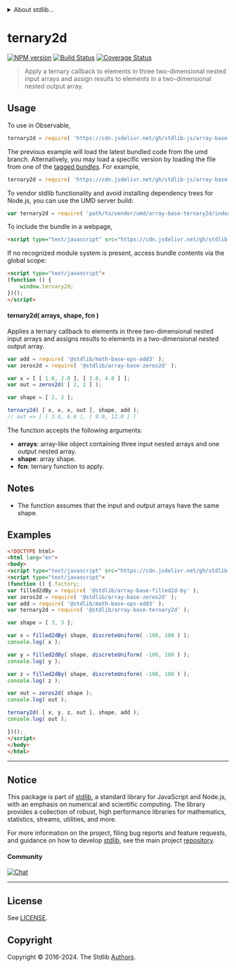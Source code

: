 <!--

@license Apache-2.0

Copyright (c) 2023 The Stdlib Authors.

Licensed under the Apache License, Version 2.0 (the "License");
you may not use this file except in compliance with the License.
You may obtain a copy of the License at

   http://www.apache.org/licenses/LICENSE-2.0

Unless required by applicable law or agreed to in writing, software
distributed under the License is distributed on an "AS IS" BASIS,
WITHOUT WARRANTIES OR CONDITIONS OF ANY KIND, either express or implied.
See the License for the specific language governing permissions and
limitations under the License.

-->


<details>
  <summary>
    About stdlib...
  </summary>
  <p>We believe in a future in which the web is a preferred environment for numerical computation. To help realize this future, we've built stdlib. stdlib is a standard library, with an emphasis on numerical and scientific computation, written in JavaScript (and C) for execution in browsers and in Node.js.</p>
  <p>The library is fully decomposable, being architected in such a way that you can swap out and mix and match APIs and functionality to cater to your exact preferences and use cases.</p>
  <p>When you use stdlib, you can be absolutely certain that you are using the most thorough, rigorous, well-written, studied, documented, tested, measured, and high-quality code out there.</p>
  <p>To join us in bringing numerical computing to the web, get started by checking us out on <a href="https://github.com/stdlib-js/stdlib">GitHub</a>, and please consider <a href="https://opencollective.com/stdlib">financially supporting stdlib</a>. We greatly appreciate your continued support!</p>
</details>

# ternary2d

[![NPM version][npm-image]][npm-url] [![Build Status][test-image]][test-url] [![Coverage Status][coverage-image]][coverage-url] <!-- [![dependencies][dependencies-image]][dependencies-url] -->

> Apply a ternary callback to elements in three two-dimensional nested input arrays and assign results to elements in a two-dimensional nested output array.

<section class="intro">

</section>

<!-- /.intro -->



<section class="usage">

## Usage

To use in Observable,

```javascript
ternary2d = require( 'https://cdn.jsdelivr.net/gh/stdlib-js/array-base-ternary2d@umd/browser.js' )
```
The previous example will load the latest bundled code from the umd branch. Alternatively, you may load a specific version by loading the file from one of the [tagged bundles](https://github.com/stdlib-js/array-base-ternary2d/tags). For example,

```javascript
ternary2d = require( 'https://cdn.jsdelivr.net/gh/stdlib-js/array-base-ternary2d@v0.2.2-umd/browser.js' )
```

To vendor stdlib functionality and avoid installing dependency trees for Node.js, you can use the UMD server build:

```javascript
var ternary2d = require( 'path/to/vendor/umd/array-base-ternary2d/index.js' )
```

To include the bundle in a webpage,

```html
<script type="text/javascript" src="https://cdn.jsdelivr.net/gh/stdlib-js/array-base-ternary2d@umd/browser.js"></script>
```

If no recognized module system is present, access bundle contents via the global scope:

```html
<script type="text/javascript">
(function () {
    window.ternary2d;
})();
</script>
```

#### ternary2d( arrays, shape, fcn )

Applies a ternary callback to elements in three two-dimensional nested input arrays and assigns results to elements in a two-dimensional nested output array.

```javascript
var add = require( '@stdlib/math-base-ops-add3' );
var zeros2d = require( '@stdlib/array-base-zeros2d' );

var x = [ [ 1.0, 2.0 ], [ 3.0, 4.0 ] ];
var out = zeros2d( [ 2, 2 ] );

var shape = [ 2, 2 ];

ternary2d( [ x, x, x, out ], shape, add );
// out => [ [ 3.0, 6.0 ], [ 9.0, 12.0 ] ]
```

The function accepts the following arguments:

-   **arrays**: array-like object containing three input nested arrays and one output nested array.
-   **shape**: array shape.
-   **fcn**: ternary function to apply.

</section>

<!-- /.usage -->

<section class="notes">

## Notes

-   The function assumes that the input and output arrays have the same shape.

</section>

<!-- /.notes -->

<section class="examples">

## Examples

<!-- eslint no-undef: "error" -->

```html
<!DOCTYPE html>
<html lang="en">
<body>
<script type="text/javascript" src="https://cdn.jsdelivr.net/gh/stdlib-js/random-base-discrete-uniform@umd/browser.js"></script>
<script type="text/javascript">
(function () {.factory;
var filled2dBy = require( '@stdlib/array-base-filled2d-by' );
var zeros2d = require( '@stdlib/array-base-zeros2d' );
var add = require( '@stdlib/math-base-ops-add3' );
var ternary2d = require( '@stdlib/array-base-ternary2d' );

var shape = [ 3, 3 ];

var x = filled2dBy( shape, discreteUniform( -100, 100 ) );
console.log( x );

var y = filled2dBy( shape, discreteUniform( -100, 100 ) );
console.log( y );

var z = filled2dBy( shape, discreteUniform( -100, 100 ) );
console.log( z );

var out = zeros2d( shape );
console.log( out );

ternary2d( [ x, y, z, out ], shape, add );
console.log( out );

})();
</script>
</body>
</html>
```

</section>

<!-- /.examples -->

<!-- Section for related `stdlib` packages. Do not manually edit this section, as it is automatically populated. -->

<section class="related">

</section>

<!-- /.related -->

<!-- Section for all links. Make sure to keep an empty line after the `section` element and another before the `/section` close. -->


<section class="main-repo" >

* * *

## Notice

This package is part of [stdlib][stdlib], a standard library for JavaScript and Node.js, with an emphasis on numerical and scientific computing. The library provides a collection of robust, high performance libraries for mathematics, statistics, streams, utilities, and more.

For more information on the project, filing bug reports and feature requests, and guidance on how to develop [stdlib][stdlib], see the main project [repository][stdlib].

#### Community

[![Chat][chat-image]][chat-url]

---

## License

See [LICENSE][stdlib-license].


## Copyright

Copyright &copy; 2016-2024. The Stdlib [Authors][stdlib-authors].

</section>

<!-- /.stdlib -->

<!-- Section for all links. Make sure to keep an empty line after the `section` element and another before the `/section` close. -->

<section class="links">

[npm-image]: http://img.shields.io/npm/v/@stdlib/array-base-ternary2d.svg
[npm-url]: https://npmjs.org/package/@stdlib/array-base-ternary2d

[test-image]: https://github.com/stdlib-js/array-base-ternary2d/actions/workflows/test.yml/badge.svg?branch=v0.2.2
[test-url]: https://github.com/stdlib-js/array-base-ternary2d/actions/workflows/test.yml?query=branch:v0.2.2

[coverage-image]: https://img.shields.io/codecov/c/github/stdlib-js/array-base-ternary2d/main.svg
[coverage-url]: https://codecov.io/github/stdlib-js/array-base-ternary2d?branch=main

<!--

[dependencies-image]: https://img.shields.io/david/stdlib-js/array-base-ternary2d.svg
[dependencies-url]: https://david-dm.org/stdlib-js/array-base-ternary2d/main

-->

[chat-image]: https://img.shields.io/gitter/room/stdlib-js/stdlib.svg
[chat-url]: https://app.gitter.im/#/room/#stdlib-js_stdlib:gitter.im

[stdlib]: https://github.com/stdlib-js/stdlib

[stdlib-authors]: https://github.com/stdlib-js/stdlib/graphs/contributors

[umd]: https://github.com/umdjs/umd
[es-module]: https://developer.mozilla.org/en-US/docs/Web/JavaScript/Guide/Modules

[deno-url]: https://github.com/stdlib-js/array-base-ternary2d/tree/deno
[deno-readme]: https://github.com/stdlib-js/array-base-ternary2d/blob/deno/README.md
[umd-url]: https://github.com/stdlib-js/array-base-ternary2d/tree/umd
[umd-readme]: https://github.com/stdlib-js/array-base-ternary2d/blob/umd/README.md
[esm-url]: https://github.com/stdlib-js/array-base-ternary2d/tree/esm
[esm-readme]: https://github.com/stdlib-js/array-base-ternary2d/blob/esm/README.md
[branches-url]: https://github.com/stdlib-js/array-base-ternary2d/blob/main/branches.md

[stdlib-license]: https://raw.githubusercontent.com/stdlib-js/array-base-ternary2d/main/LICENSE

</section>

<!-- /.links -->
